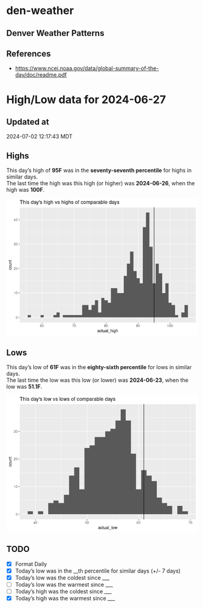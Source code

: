 # den-weather


## Denver Weather Patterns

## References

- <https://www.ncei.noaa.gov/data/global-summary-of-the-day/doc/readme.pdf>

# High/Low data for 2024-06-27

## Updated at

2024-07-02 12:17:43 MDT

## Highs

This day’s high of **95F** was in the **seventy-seventh percentile** for
highs in similar days.  
The last time the high was this high (or higher) was **2024-06-26**,
when the high was **100F**.

![](readme_files/figure-commonmark/unnamed-chunk-4-1.png)

## Lows

This day’s low of **61F** was in the **eighty-sixth percentile** for
lows in similar days.  
The last time the low was this low (or lower) was **2024-06-23**, when
the low was **51.1F**.

![](readme_files/figure-commonmark/unnamed-chunk-6-1.png)

## TODO

- [x] Format Daily
- [x] Today’s low was in the \_\_th percentile for similar days (+/- 7
  days)
- [x] Today’s low was the coldest since \_\_\_
- [ ] Today’s low was the warmest since \_\_\_
- [ ] Today’s high was the coldest since \_\_\_
- [x] Today’s high was the warmest since \_\_\_
